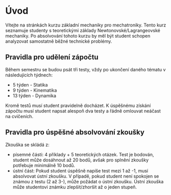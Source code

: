 # Úvod
Vítejte na stránkách kurzu základní mechaniky pro mechatroniky. Tento kurz seznamuje studenty s teoretickými základy Newtonovské/Lagrangeovské mechaniky. Po absolvování tohoto kurzu by měl být student schopen analyzovat samostatně běžné technické problémy.
## Pravidla pro udělení zápočtu
Během semestru se budou psát tři testy, vždy po ukončení daného tématu v následujících týdnech:
- 5 týden - Statika
- 9 týden - Kinematika
- 13 týden - Dynamika


Kromě testů musí student pravidelně docházet. K úspěšnému získání zápočtu musí student napsat alespoň dva testy a řádně omlouvat neáčast na cvičeních.
## Pravidla pro úspěšné absolvování zkoušky
Zkouška se skládá z:
- písemné části: 4 příklady + 5 teoretických otázek. Test je bodován, student může dosáhnout až 20 bodů, avšak pro splnění zkoušky potřebuje minimálně 10 bodů.
- ústní část: Pokud student úspěšně napíše test mezi 1 až -1, musí absolvovat ústní zkoušku. V případě, pokud student není spokojen se známou z testu (2 až 3-), může požádat o ústní zkoušku. Ústní zkouška může studentovi známku zlepšit/zhoršit až o jeden stupeň.

